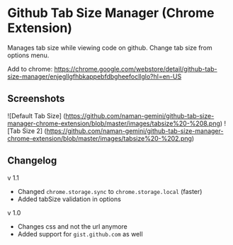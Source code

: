 # Github Tab Size Manager (Chrome Extension)
Manages tab size while viewing code on github.
Change tab size from options menu.

Add to chrome: https://chrome.google.com/webstore/detail/github-tab-size-manager/enjegllgfhbkappebfdbgheefocllglo?hl=en-US

## Screenshots
![Default Tab Size] (https://github.com/naman-gemini/github-tab-size-manager-chrome-extension/blob/master/images/tabsize%20-%208.png)
![Tab Size 2] (https://github.com/naman-gemini/github-tab-size-manager-chrome-extension/blob/master/images/tabsize%20-%202.png)

## Changelog
v 1.1
* Changed `chrome.storage.sync` to `chrome.storage.local` (faster)
* Added tabSize validation in options

v 1.0
* Changes css and not the url anymore
* Added support for `gist.github.com` as well
